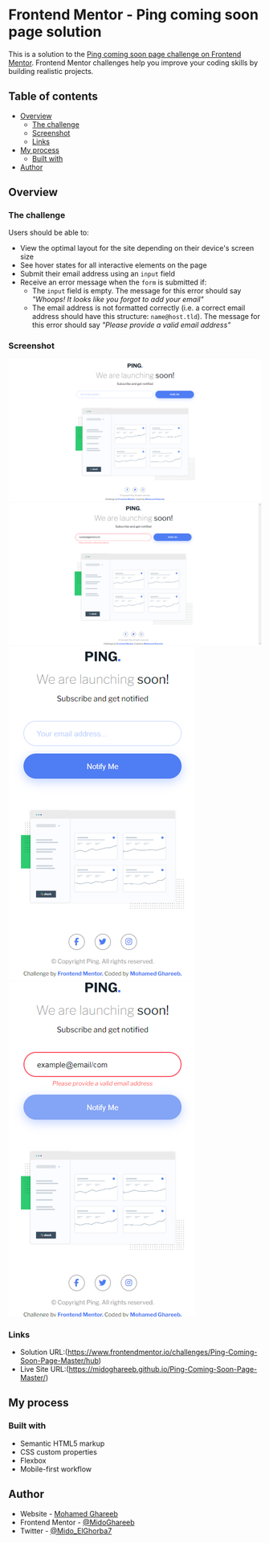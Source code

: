 # Frontend Mentor - Ping coming soon page solution

This is a solution to the [Ping coming soon page challenge on Frontend Mentor](https://www.frontendmentor.io/challenges/ping-single-column-coming-soon-page-5cadd051fec04111f7b848da). Frontend Mentor challenges help you improve your coding skills by building realistic projects.

## Table of contents

- [Overview](#overview)
  - [The challenge](#the-challenge)
  - [Screenshot](#screenshot)
  - [Links](#links)
- [My process](#my-process)
  - [Built with](#built-with)
- [Author](#author)

## Overview

### The challenge

Users should be able to:

- View the optimal layout for the site depending on their device's screen size
- See hover states for all interactive elements on the page
- Submit their email address using an `input` field
- Receive an error message when the `form` is submitted if:
  - The `input` field is empty. The message for this error should say _"Whoops! It looks like you forgot to add your email"_
  - The email address is not formatted correctly (i.e. a correct email address should have this structure: `name@host.tld`). The message for this error should say _"Please provide a valid email address"_

### Screenshot

![desktop-view](screenshot/desktop-view.png)
![desktop-view-error](screenshot/desktop-view-error.png)
![Mobile-view](screenshot/Mobile-view.png)
![Mobile-view-error](screenshot/Mobile-view-error.png)

### Links

- Solution URL:(https://www.frontendmentor.io/challenges/Ping-Coming-Soon-Page-Master/hub)
- Live Site URL:(https://midoghareeb.github.io/Ping-Coming-Soon-Page-Master/)

## My process

### Built with

- Semantic HTML5 markup
- CSS custom properties
- Flexbox
- Mobile-first workflow

## Author

- Website - [Mohamed Ghareeb](https://github.com/MidoGhareeb)
- Frontend Mentor - [@MidoGhareeb](https://www.frontendmentor.io/profile/MidoGhareeb)
- Twitter - [@Mido_ElGhorba7](https://www.twitter.com/Mido_ElGhorba7)
